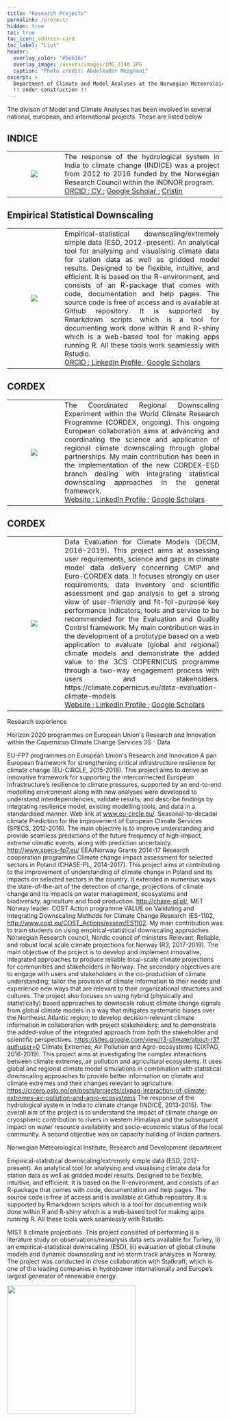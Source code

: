 ```yaml
---
title: "Research Projects"
permalink: /project/
hidden: true
toc: true
toc_icon: address-card
toc_label: "List" 
header:
  overlay_color: "#5e616c"
  overlay_image: /assets/images/IMG_3148.JPG
  caption: "Photo credit: Abdelkader Mezghani"
excerpt: >
  Department of Climate and Model Analyses at the Norwegian Meteoroloical Institute
  !! Under construction !!
---
```


The divison of Model and Climate Analyses has been involved in several national, european, and international projects. These are listed below

## INDICE 
<table>
 <tr>
  <td width="25%" ><center> <img src="https://www.nve.no/Media/3454/indice-logo.jpg?width=201&height=168"/> </center></td>
  <td align="justify">
 The response of the hydrological system in India to climate change (INDICE) was a project from 2012 to 2016 funded by the Norwegian Research Council within the INDNOR program.
  <br>
 <a href="https://orcid.org/0000-0002-5969-4508"> ORCID </a>;<a href="https://docs.google.com/document/d/14Vnfk0DuEwSPCJgnTAwzx1woqk4TWoivlrS7tBFU2SA/edit?usp=sharing"> CV </a>; <a href="https://scholar.google.com/citations?user=KYAUZL4AAAAJ&hl=no"> Google Scholar </a>; <a href="https://app.cristin.no/search.jsf?t=%22Rasmus%20Benestad%22"> Cristin </a>
 </td>
 </tr>
 </table>

## Empirical Statistical Downscaling
<table>
 <tr>
  <td width="25%" ><center> <img src="https://metno.github.io/mk-website/assets/images/bio/Anita_MET_Norway.png"/> </center></td>
  <td align="justify">
 Empirical-statistical downscaling/extremely simple data (ESD, 2012-present). An analytical tool for analysing and visualising climate data for station data as well as gridded model results. Designed to be flexible, intuitive, and efficient. It is based on the R-environment, and consists of an R-package that comes with code, documentation and help pages. The source code is free of access and is available at Github repository. It is supported by Rmarkdown scripts which is a tool for documenting work done within R and R-shiny which is a web-based tool for making apps running R. All these tools work seamlessly with Rstudio.
<br>
 <a href=""> ORCID </a>;<a href=""> LinkedIn Profile </a>; <a href=""> Google Scholars </a>
 </td>
 </tr>
 </table>

## CORDEX
<table>
 <tr>
  <td width="25%" ><center> <img src="https://cordex.org/wp-content/themes/rt_callisto/custom/images/CORDEX_Variant%202_eeva%20-%20whiteCordexLine2Africa.png"/> </center></td>
  <td align="justify">
The Coordinated Regional Downscaling Experiment within the World Climate Research Programme (CORDEX, ongoing). This ongoing European collaboration aims at advancing and coordinating the science and application of regional climate downscaling through global partnerships. My main contribution has been in the implementation of the new CORDEX-ESD branch dealing with integrating statistical downscaling approaches in the general framework. 
<br>
 <a href="http://www.cordex.org/"> Website </a>;<a href=""> LinkedIn Profile </a>; <a href=""> Google Scholars </a>
 </td>
 </tr>
 </table>

## CORDEX
<table>
 <tr>
  <td width="25%" ><center> <img src="https://decm.copernicus-climate.eu/DECM_dashboard.png"/> </center></td>
  <td align="justify">
Data Evaluation for Climate Models (DECM, 2016-2019). This project aims at assessing user requirements, science and gaps in climate model data delivery concerning CMIP and Euro-CORDEX data. It focuses strongly on user requirements, data inventory and scientific assessment and gap analysis to get a strong view of user-friendly and fit-for-purpose key performance indicators, tools and service to be recommended for the Evaluation and Quality Control framework. My main contribution was in the development of a prototype based on a web application to evaluate (global and regional) climate models and demonstrate the added value to the 3CS COPERNICUS programme through a two-way engagement process with users and stakeholders. https://climate.copernicus.eu/data-evaluation-climate-models
<br>
 <a href="https://climate.copernicus.eu/data-evaluation-climate-models"> Website </a>;<a href=""> LinkedIn Profile </a>; <a href=""> Google Scholars </a>
 </td>
 </tr>
 </table>



Research experience

Horizon 2020 programmes on European Union's Research and Innovation within the Copernicus Climate Change Services 3S - Data 

EU-FP7 programmes on European Union's Research and Innovation
A pan European framework for strengthening critical infrastructure resilience for climate change (EU-CIRCLE,  2015-2018). This project aims to derive an innovative framework for supporting the interconnected European Infrastructure’s resilience to climate pressures, supported by an end-to-end modelling environment along with new analyses were developed to understand interdependencies, validate results, and describe findings by integrating resilience model, existing modelling tools, and data in a standardised manner. Web link at www.eu-circle.eu/.
Seasonal-to-decadal climate Prediction for the improvement of European Climate Services (SPECS, 2012-2016). The main objective is to improve understanding and provide seamless predictions of the future frequency of high-impact, extreme climatic events, along with prediction uncertainty. http://www.specs-fp7.eu/
EEA/Norway Grants 2014-17 Research cooperation programme
Climate change impact assessment for selected sectors in Poland (CHASE-PL, 2014-2017). This project aims at contributing to the improvement of understanding of climate change in Poland and its impacts on selected sectors in the country. It extended in numerous ways the state-of-the-art of the detection of change, projections of climate change and its impacts on water management, ecosystems and biodiversity, agriculture and food production. http://chase-pl.pl/, MET Norway leader.
COST Action programme
VALUE on Validating and Integrating Downscaling Methods for Climate Change Research (ES-1102, http://www.cost.eu/COST_Actions/essem/ES1102. My main contribution was to train students on using empirical-statistical downscaling approaches.
Norwegian Research council, Nordic council of ministers
Relevant, Reliable, and robust local scale climate projections for Norway (R3, 2017-2019). The main objective of the project is to develop and implement innovative, integrated approaches to produce reliable local-scale climate projections for communities and stakeholders in Norway. The secondary objectives are to engage with users and stakeholders in the co-production of climate understanding; tailor the provision of climate information to their needs and experience new ways that are relevant to their organizational structures and cultures. The project also focuses on using hybrid (physically and statistically) based approaches to downscale robust climate change signals from global climate models in a way that mitigates systematic biases over the Northeast Atlantic region; to develop decision-relevant climate information in collaboration with project stakeholders; and to demonstrate the added-value of the integrated approach from both the stakeholder and scientific perspectives. https://sites.google.com/view/r3-climate/about-r3?authuser=0
Climate Extremes, Air Pollution and Agro-ecosystems (CiXPAG, 2016-2019). This project aims at  investigating the complex interactions between climate extremes, air pollution and agricultural ecosystems. It uses global and regional climate model simulations in combination with statistical downscaling approaches to provide better information on climate and climate extremes and their changes relevant to agriculture. https://cicero.oslo.no/en/posts/projects/cixpag-interaction-of-climate-extremes-air-pollution-and-agro-ecosystems
The response of the hydrological system in India to climate change (INDICE, 2013-2015). The overall aim of the project is to understand the impact of climate change on cryospheric contribution to rivers in western Himalaya and the subsequent impact on water resource availability and socio-economic status of the local community. A second objective was on capacity building of Indian partners.

Norwegian Meteorological Institute, Research and Development department

Empirical-statistical downscaling/extremely simple data (ESD, 2012-present). An analytical tool for analysing and visualising climate data for station data as well as gridded model results. Designed to be flexible, intuitive, and efficient. It is based on the R-environment, and consists of an R-package that comes with code, documentation and help pages. The source code is free of access and is available at Github repository. It is supported by Rmarkdown scripts which is a tool for documenting work done within R and R-shiny which is a web-based tool for making apps running R. All these tools work seamlessly with Rstudio.

MIST II climate projections. This project consisted of performing i) a literature study on observations/reanalysis data sets available for Turkey, ii) an empirical-statistical downscaling (ESD), iii) evaluation of global climate models and dynamic downscaling and iv) storm track analyzes in Norway. The project was conducted in close collaboration with Statkraft, which is one of the leading companies in hydropower internationally and Europe’s largest generator of renewable energy.



<img src="https://metno.github.io/mk-website/assets/images/Met_RGB_Horisontal_ENG.jpg" width="300"/>
